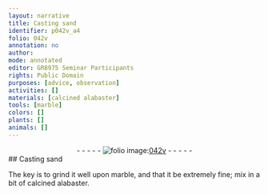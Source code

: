```yaml
---
layout: narrative
title: Casting sand
identifier: p042v_a4
folio: 042v
annotation: no
author:
mode: annotated
editor: GR8975 Seminar Participants
rights: Public Domain
purposes: [advice, observation]
activities: []
materials: [calcined alabaster]
tools: [marble]
colors: []
plants: []
animals: []
---
```


 <div class="folio" align="center">- - - - - <a href="http://gallica.bnf.fr/ark:/12148/btv1b10500001g/f90.image" target="_blank"><img src="https://cu-mkp.github.io/GR8975-edition/assets/photo-icon.png" alt="folio image: " style="display:inline-block; margin-bottom:-3px;"/>042v</a> - - - - - </div>   
## Casting sand

 
The key is to grind it well upon <span class="tool">marble</span>, and that it be extremely fine; mix in a bit of <span class="material">calcined alabaster</span>.
 